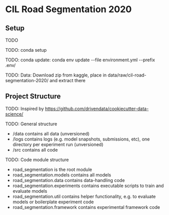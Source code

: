 CIL Road Segmentation 2020
==========================

Setup
-----
TODO

TODO: conda setup

TODO: conda update: conda env update --file environment.yml --prefix .env/

TODO: Data: Download zip from kaggle, place in data/raw/cil-road-segmentation-2020/ and extract there


Project Structure
-----------------
TODO: Inspired by https://github.com/drivendata/cookiecutter-data-science/

TODO: General structure
- /data contains all data (unversioned)
- /logs contains logs (e.g. model snapshots, submissions, etc), one directory per experiment run (unversioned)
- /src contains all code

TODO: Code module structure
- road_segmentation is the root module
- road_segmentation.models contains all models
- road_segmentation.data contains data-handling code
- road_segmentation.experiments contains executable scripts to train and evaluate models
- road_segmentation.util contains helper functionality, e.g. to evaluate models or boilerplate experiment code
- road_segmentation.framework contains experimental framework code
